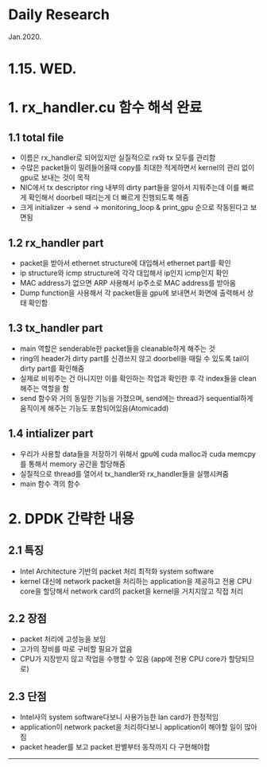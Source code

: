 # Daily Research

Jan.2020.

# 1.15. WED.
# 1. rx_handler.cu 함수 해석 완료
## 1.1 total file
* 이름은 rx_handler로 되어있지만 실질적으로 rx와 tx 모두를 관리함
* 수많은 packet들이 밀려들어올때 copy를 최대한 적게하면서 kernel의 관리 없이 gpu로 보내는 것이 목적
* NIC에서 tx descriptor ring 내부의 dirty part들을 알아서 지워주는데 이를 빠르게 확인해서 doorbell 때리는게 더 빠르게 진행되도록 해줌
* 크게 initializer -> send -> monitoring_loop & print_gpu 순으로 작동된다고 보면됨

## 1.2 rx_handler part
* packet을 받아서 ethernet structure에 대입해서 ethernet part를 확인
* ip structure와 icmp structure에 각각 대입해서 ip인지 icmp인지 확인
* MAC address가 없으면 ARP 사용해서 ip주소로 MAC address를 받아옴
* Dump function을 사용해서 각 packet들을 gpu에 보내면서 화면에 출력해서 상태 확인함

## 1.3 tx_handler part
* main 역할은 senderable한 packet들을 cleanable하게 해주는 것
* ring의 header가 dirty part를 신경쓰지 않고 doorbell을 때릴 수 있도록 tail이 dirty part를 확인해줌
* 실제로 비워주는 건 아니지만 이를 확인하는 작업과 확인한 후 각 index들을 clean해주는 역할을 함
* send 함수와 거의 동일한 기능을 가졌으며, send에는 thread가 sequential하게 움직이게 해주는 기능도 포함되어있음(Atomicadd)

## 1.4 intializer part
* 우리가 사용할 data들을 저장하기 위해서 gpu에 cuda malloc과 cuda memcpy를 통해서 memory 공간을 할당해줌
* 실질적으로 thread를 열어서 tx_handler와 rx_handler들을 실행시켜줌
* main 함수 격의 함수

# 2. DPDK 간략한 내용
## 2.1 특징
* Intel Architecture 기반의 packet 처리 최적화 system software
* kernel 대신에 network packet을 처리하는 application을 제공하고 전용 CPU core을 할당해서 network card의 packet을 kernel을 거치지않고 직접 처리

## 2.2 장점
* packet 처리에 고성능을 보임
* 고가의 장비를 따로 구비할 필요가 없음
* CPU가 지장받지 않고 작업을 수행할 수 있음 (app에 전용 CPU core가 할당되므로)

## 2.3 단점
* Intel사의 system software다보니 사용가능한 lan card가 한정적임
* application이 network packet을 처리하다보니 application이 해야할 일이 많아짐
 * packet header를 보고 packet 판별부터 동작까지 다 구현해야함



---
